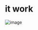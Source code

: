 # it work

![image](https://user-images.githubusercontent.com/76457846/190890456-cc025848-e81c-4924-a19b-b7f7ea90b651.png)

